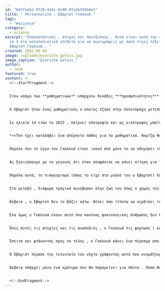 ```yaml
---
id: "bb7faa52-9f28-444c-9c00-8fa3b595b9e1"
title: " Personnalité : Εβαρίστ Γκαλουά "
tags:
  - "#science"
category:
  - science
excerpt: "Επαναστατικός , άτυχος και πανέξυπνος . Αυτά είναι κατα την γνώμη μου
  τα 3 πιο κατατοπιστικά επίθετα για να περιγράψεις με πολύ λίγες λέξεις τον
  Εβαρίστ Γκαλουά . "
created: 2022-08-03
image: /uploads/evariste_galois.jpg
image_caption: "Evariste Galois "
author:
  - louk
featured: true
content: >-
  <!--StartFragment-->


  Στον κόσμο των **μαθηματικών** υπάρχουν δεκάδες ***προσωπικότητες*** οι οποίες ξεχωρίζουν για τα επιτεύγματα τους αλλά και για την περιπετειώδη ζωή τους . Ένας από αυτούς που η ζωή του θα μπορούσε άνετα να γίνει ταινία ακούει στο όνομα Εβαρίστ Γκαλουά . 


  Ο Εβαρίστ ήταν ένας μαθηματικός ο οποίος έζησε στην πολυτάραχη μετεπαναστατική Γαλλία του 18ου αιώνα , στην περιοχή Μπουάρ Λα Ρεν (μια πόλη λίγα χιλιόμετρα μακριά από το Παρίσι). Μεγαλωμένος από μια οικογένεια από την οποία πήρε αρκετή προσοχή και αγάπη , έλαβε διαφορετικά γνωρίσματα από τον καθένα. Από την μητέρα του πήρε τις βασικές γνώσεις της εποχής , όπως φιλοσοφία , θρησκευτικά , λατινικά και ελληνικά αλλα κυρίως την κριτική της σκέψη. Από τον πατέρα του πήρε την επαναστατική του φύση , η οποία έπαιξε πολύ μεγάλο ρόλο όσο μεγάλωνε. 


  Σε ηλικία 14 ετών το 1825 , παίρνει υποτροφία και ως οικότροφος μπαίνει στο βασιλικό κολλέγιο luis-grant στο οποίο μέχρι τότε είχαν φοιτήσει  πολυάριθμες γνωστές προσωπικότητες όπως ο Μολιέρος . Ο Εβαρίστ δεν άργησε να ξεχωρίσει για τις ικανότητες του απο τους υπόλοιπους . Το 1827 ξεκινάει και η επαφή του με τα μαθηματικά. Aπό εκεί και πέρα ότι άλλα μαθήματα έκανε , για αυτόν ήταν ένας απλός αντιπερισπασμός από τα μαθηματικά. Μάλιστα τα μαθηματικά που μάθαινε στο σχολείο δεν του τραβούσαν και πολύ την προσοχή καθώς τον ενδιαφέρουν τα ανώτερα μαθηματικά .Από τότε όσοι τον ήξεραν μιλούσαν για ένα παιδί φιλόδοξο που στοχεύει στην πρωτοτυπία, καθώς και λίγο αλαζόνα .Τότε ήταν και η στιγμή που ένας από τους καθηγητές του , ο M.Vernier δήλωσε το ακόλουθο : 


  *<<Τον έχει καταλάβει ένα απέραντο πάθος για τα μαθηματικά. Νομίζω θα ήταν καλύτερο, αν συμφωνούν οι γονείς του, να σπουδάσει μόνο αυτή την επιστήμη: ως σπουδαστής στην τάξη ρητορικής σπαταλά τον χρόνο του, ενοχλεί τους καθηγητές και επισύρει την οργή και την τιμωρία.>>* 


  Παρόλο που το έργο του Γκαλουά είναι ικανό από μόνο το να οδηγήσει τον οποιοδήποτε να ξοδέψει δεκάδες παραγράφους για αυτόν , αυτό το οποίο με έκανε να θέλω να μοιραστώ αυτά που έμαθα για αυτόν ήταν ένα άλλο επίθετο που μπορεί κάποιος να του προσάψει. Αυτό του , άτυχου . Και πιστέψτε με , ο Εβαρίστ ήταν πολύ άτυχος στην ζωή του.


  Ας ξεκινήσουμε με το γεγονός ότι όταν αποφάσισε να κάνει αίτηση για την πολυτεχνική σχολή του Παρισιού, για να ασχοληθεί κυρίως με τα μαθηματικά , αλλά και με τις δημοκρατικές πολιτικές παρατάξεις και κινητοποιήσεις που δρούσαν στον κόλπο του πανεπιστημίου, δέχθηκε ένα παράλογα αναίτιο  "όχι"  αναγκάζοντας τον να γυρίσει σε μια ρουτίνα που δεν είχε να του προσφέρει τίποτα .


  Παρόλα αυτά, το πισωγυρισμα (όπως το είχε στο μυαλό του ο Εβαρίστ) δεν του βγήκε και σε τόσο κακό όσο υπολόγιζε. Δούλεψε με τον γνωστό καθήγητη Ρισάρ και κατάφερε να κάνει την πρώτη του δημοσίευση για τα συνεχή κλάσματα σε ηλικία μόλις 18(!) ετών. Οι ανακαλύψεις του ήταν τόσο σπουδαίες για την εποχή που οταν τις παρέδωσε στον διάσημο μαθηματικό Ωγκυστέν Λουί , αυτός  εντυπωσιασμένος αναλαμβάνει να τις παρουσιάσει στην Ακαδημία Επιστημών. Έλα όμως που η τύχη είχε διαφορετικά σχέδια και ο Λουί αρρώστησε μην μπορώντας έτσι να παρευρεθεί στην συνάντηση και εκτός από αυτό χάνει και το μοναδικό χειρόγραφο με την εργασία . 


  Στο μεταξύ , διάφορα τραγικά συνέβησαν στην ζωή του όπως ο χαμός του αγαπημένου του πατέρα και η δεύτερη απόρριψη από την πολυτεχνική σχολή . Το δεύτερο όχι που έλαβε από την επιτροπή για να μπει στην σχολή , είχε να κάνει ξεκάθαρα με τις πολιτικές του απόψεις και μάλιστα κατα την διάρκεια της εξέτασης δημιουργήθηκαν πολλές εντάσεις έχοντας ως κορύφωση την εξφεντώνυση ενός σφουγγαριού σε έναν καθηγητή όταν τον διόρθωσε λανθασμένα σε μια σωστή απάντηση που είχε δώσει , έχοντας μάλιστα και ειρωνικό ύφος . 


  Βέβαια , ο Εβαρίστ δεν το βάζει κάτω. Θέλει όσο τίποτα να κερδίσει το μεγάλο βραβείο των μαθηματικών , και ξαναγράφει την εργασία του και αυτή την φορά υπεύθυνος για την παρουσίαση δεν είναι άλλος από τον γνωστό μαθηματικό της εποχής Ζοζεφ Φουριέ. Όμως , ούτε αυτή την φορά θα καταφέρει να κερδίσει το βραβείο που τόσο πολύ ήθελε , άσχετα αν το δικαιούταν ή οχι . Και αυτό , γιατί για να κερδίσεις ένα βραβείο καλό θα είναι να συμμετέχεις και στον διαγωνισμό πράγμα που ο Εβαρίστ δεν έκανε ποτέ καθώς λίγες μέρες πριν την συνεδρίαση ο Ζοζέφ πέθανε. 


  Έλα όμως ο Γκαλουά έκανε αυτό που κανένας φυσιολογικός άνθρωπος δεν θα έκανε ποτέ μετά από τόσες συμφορές και κακοτυχίες . Προσπάθησε ξανά ! Όταν το 1829 είχε φτάσει πάλι σε ενδιαφέρον συμπεράσματα , δοκίμασε να τα παρουσιάσει ξανά στην Ακαδημία . Τότε την εργασία του έλεγξαν δύο πασίγνωστοι μαθηματικοί ο Λακρουά και ο Πουασόν . Αυτό όμως που δεν μπόρεσαν να καταστρέψουν οι τόσες αναποδιές που έζησε ο νεαρός μαθηματικός , δηλαδή το πάθος του για τα μαθηματικά και τις φιλοδοξίες του , κατάφεραν να το καταστρεψουν οι 2 εξεταστές οι οποιοί αν και εξαιρετικοί μαθηματικοί δεν ήταν ικανοί να κατανοήσουν την πρωτοτυπία της εργασίας .


  Όλες αυτές τις ατυχίες και τις αναποδιές , ο Γκαλουά τις φόρτωσε ( και οχι άδικα ) στους κρατικούς μηχανισμούς και παίρνοντας μέρος σε επαναστατικούς αγώνες με τους δημοκρατικούς , κατάφερε να πάρει και μια ωραιότατη αποβολή από το πανεπιστήμιο του Ecole Normale Superieure που είχε γίνει δεκτός το 1830 .


  Έπειτα και φτάνοντας προς το τέλος , ο Γκαλουά κάνει ένα πέρασμα απο την εθνοφρουρά καθαρα για βιοποριστικούς λόγους . Όμως το να οργανώσει μια πορεία 600 ατόμων θα τον οδηγήσει στην φυλακή και ένα βήμα πιο κοντά προς το τέλος της ζωής του . Πέρα ότι αντιμετωπίζει την έλλειψη της ελευθερίας του , έχει να αντιμετωπίσει μαζί με τους συγκρατουμενους του , την χολέρα που ξεσπά στις φυλακές . Αυτό τον οδηγεί σε ενα σανατόριο που θα γνωρίσει ( για κακή του τύχη ) την Στεφανί ντυ Μοτέλ . Αυτός θα την ερωτευτεί παράφορα αλλά τα συναισθήματα δεν θα ειναι αμοιβαια . Η Στεφανί μία κοπέλα αμφιβόλου ηθικής τον οδηγεί  ( κάτω από άγνωστες συνθήκες εώς και σήμερα ) στο να μονομαχήσει με έναν άλλον άντρα σε μονομαχία με απόσταση 25 βημάτων . 


  Ο Εβαριστ πέρασε την τελευταία του νύχτα γράφοντας αυτό που ονομάζουμε σήμερα θεωρια Galois , οδηγώντας την άλγεβρα σε καινούργια μονοπάτια ( και κάνοντας την ζωή μας ως φοιτητές του μαθηματικού ακόμα πιο δύσκολη ) . Ο αντίπαλος του, τον κέρδισε και ο Γκαλουά έπεσε νεκρός στις 31 Μαΐου του 1832 σε ηλικία μόλις 21 ετών . Πολλοί έχουν αναφέρει ότι ο νεαρός μαθηματικός δεν προσπάθησε ποτέ να κερδίσει την μονομαχία κάνοντας έστω κάποια στοιχειώδη πράγματα , καθώς δεν ήθελε άλλο πια να ζει μια ζωή σε μια κοινωνία άδικη αλλα και αδυνατώντας να ξεπεράσει τον ανεκπλήρωτο έρωτα του .


  Βέβαια υπάρχει μόνο ένα ερώτημα που θα παραμείνει για πάντα . Πόσα θα είχε καταφέρει αν δεν είχε φύγει από την ζωή τόσο νέος , αλλα και τοσο αδικα ; 


  <!--EndFragment-->
---
```

